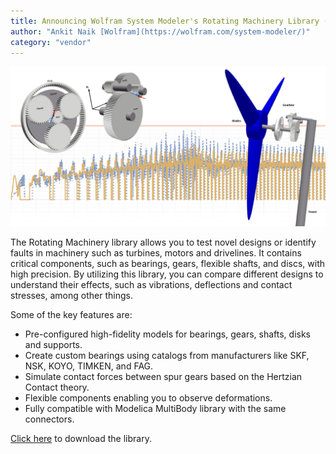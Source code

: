 ```yaml
---
title: Announcing Wolfram System Modeler's Rotating Machinery Library (Free)!
author: "Ankit Naik [Wolfram](https://wolfram.com/system-modeler/)"
category: "vendor"
---
```

![Alt text](SystemModeler_RotatingMachinery.png 'Rotating Machinery library')

The Rotating Machinery library allows you to test novel designs or identify faults in machinery such as turbines, motors and drivelines. It contains critical components, such as bearings, gears, flexible shafts, and discs, with high precision. By utilizing this library, you can compare different designs to understand their effects, such as vibrations, deflections and contact stresses, among other things.

Some of the key features are:
- Pre-configured high-fidelity models for bearings, gears, shafts, disks and supports.
- Create custom bearings using catalogs from manufacturers like SKF, NSK, KOYO, TIMKEN, and FAG.
- Simulate contact forces between spur gears based on the Hertzian Contact theory.
- Flexible components enabling you to observe deformations.
- Fully compatible with Modelica MultiBody library with the same connectors.

[Click here](https://www.wolfram.com/system-modeler/libraries/rotating-machinery/) to download the library.

